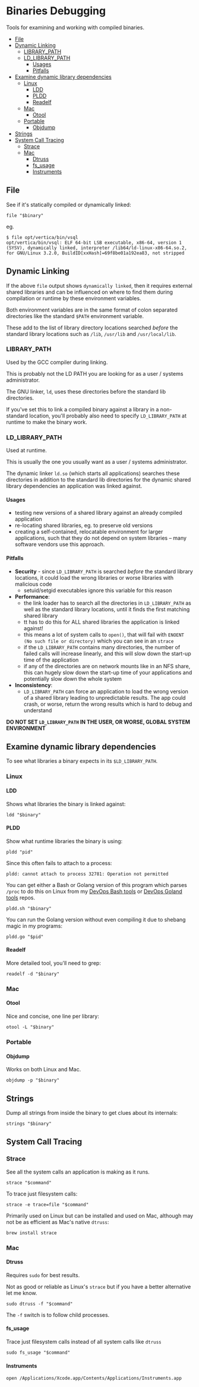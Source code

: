 # Binaries Debugging

Tools for examining and working with compiled binaries.

<!-- INDEX_START -->

- [File](#file)
- [Dynamic Linking](#dynamic-linking)
  - [LIBRARY_PATH](#library_path)
  - [LD_LIBRARY_PATH](#ld_library_path)
    - [Usages](#usages)
    - [Pitfalls](#pitfalls)
- [Examine dynamic library dependencies](#examine-dynamic-library-dependencies)
  - [Linux](#linux)
    - [LDD](#ldd)
    - [PLDD](#pldd)
    - [Readelf](#readelf)
  - [Mac](#mac)
    - [Otool](#otool)
  - [Portable](#portable)
    - [Objdump](#objdump)
- [Strings](#strings)
- [System Call Tracing](#system-call-tracing)
  - [Strace](#strace)
  - [Mac](mac-system-call-tracing)
    - [Dtruss](#dtruss)
    - [fs_usage](#fs_usage)
    - [Instruments](#instruments)

<!-- INDEX_END -->

## File

See if it's statically compiled or dynamically linked:

```shell
file "$binary"
```

eg.

```shell
$ file opt/vertica/bin/vsql
opt/vertica/bin/vsql: ELF 64-bit LSB executable, x86-64, version 1 (SYSV), dynamically linked, interpreter /lib64/ld-linux-x86-64.so.2, for GNU/Linux 3.2.0, BuildID[xxHash]=69f8be01a192ea83, not stripped
```

## Dynamic Linking

If the above `file` output shows `dynamically linked`,
then it requires external shared libraries and can be influenced on where to find them during compilation or runtime by
these environment variables.

Both environment variables are in the same format of colon separated directories like the standard `$PATH` environment
variable.

These add to the list of library directory locations searched _before_ the standard library locations such as `/lib`,
`/usr/lib` and `/usr/local/lib`.

### LIBRARY_PATH

Used by the GCC compiler during linking.

This is probably not the LD PATH you are looking for as a user / systems administrator.

The GNU linker, `ld`, uses these directories before the standard lib directories.

If you've set this to link a compiled binary against a library in a non-standard location, you'll probably also need
to specify `LD_LIBRARY_PATH` at runtime to make the binary work.

### LD_LIBRARY_PATH

Used at runtime.

This is usually the one you usually want as a user / systems administrator.

 The dynamic linker `ld.so` (which starts all applications) searches these directories in addition to the standard lib
 directories for the dynamic shared library dependencies an application was linked against.

#### Usages

- testing new versions of a shared library against an already compiled application
- re-locating shared libraries, eg. to preserve old versions
- creating a self-contained, relocatable environment for larger applications, such that they do not depend on system
  libraries – many software vendors use this approach.

#### Pitfalls

- **Security** - since `LD_LIBRARY_PATH` is searched *before* the standard library locations, it could load the wrong
  libraries or worse libraries with malicious code
  - setuid/setgid executables ignore this variable for this reason
- **Performance**:
  - the link loader has to search all the directories in `LD_LIBRARY_PATH` as well as the standard library
    locations, until it finds the first matching shared library
  - tt has to do this for ALL shared libraries the application is linked against!
  - this means a lot of system calls to `open()`, that will fail with `ENOENT (No such file or directory)` which you can
    see in an `strace`
  - if the `LD_LIBRARY_PATH` contains many directories, the number of failed calls will increase linearly,
    and this will slow down the start-up time of the application
  - if any of the directories are on network mounts like in an NFS share, this can hugely slow down the start-up time of
    your applications and potentially slow down the whole system
- **Inconsistency**:
  - `LD_LIBRARY_PATH` can force an application to load the wrong version of a shared library leading to unpredictable
    results.
    The app could crash, or worse, return the wrong results which is hard to debug and understand

**DO NOT SET `LD_LIBRARY_PATH` IN THE USER, OR WORSE, GLOBAL SYSTEM ENVIRONMENT**

## Examine dynamic library dependencies

To see what libraries a binary expects in its `$LD_LIBRARY_PATH`.

### Linux

#### LDD

Shows what libraries the binary is linked against:

```shell
ldd "$binary"
```

#### PLDD

Show what runtime libraries the binary is using:

```shell
pldd "pid"
```

Since this often fails to attach to a process:

```none
pldd: cannot attach to process 32781: Operation not permitted
```

You can get either a Bash or Golang version of this program which parses `/proc` to do this on Linux from my
[DevOps Bash tools](devops-bash-tools.md) or [DevOps Goland tools](devops-golang-tools.md) repos.

```shell
pldd.sh "$binary"
```

You can run the Golang version without even compiling it due to shebang magic in my programs:

```shell
pldd.go "$pid"
```

#### Readelf

More detailed tool, you'll need to grep:

```shell
readelf -d "$binary"
```

### Mac

#### Otool

Nice and concise, one line per library:

```shell
otool -L "$binary"
```

### Portable

#### Objdump

Works on both Linux and Mac.

```shell
objdump -p "$binary"
```

## Strings

Dump all strings from inside the binary to get clues about its internals:

```shell
strings "$binary"
```

## System Call Tracing

### Strace

See all the system calls an application is making as it runs.

```shell
strace "$command"
```

To trace just filesystem calls:

```shell
strace -e trace=file "$command"
```

Primarily used on Linux but can be installed and used on Mac, although may not be as efficient as Mac's native `dtruss`:

```shell
brew install strace
```

<h3 id="mac-system-call-tracing">Mac</h3>

#### Dtruss

Requires `sudo` for best results.

Not as good or reliable as Linux's `strace` but if you have a better alternative let me know.

```shell
sudo dtruss -f "$command"
```

The `-f` switch is to follow child processes.

#### fs_usage

Trace just filesystem calls instead of all system calls like `dtruss`

```shell
sudo fs_usage "$command"
```

#### Instruments

```shell
open /Applications/Xcode.app/Contents/Applications/Instruments.app
```

